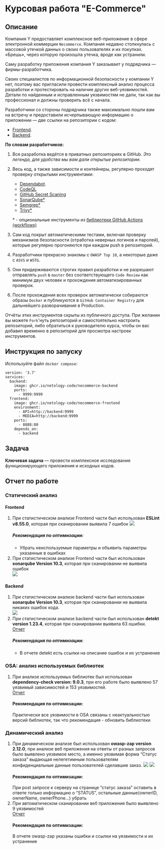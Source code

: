 # Курсовая работа "E-Commerce"
## Описание

Компания Y предоставляет комплексное веб-приложение в сфере электронной коммерции `Necommerce`. Компания недавно столкнулась с массовой утечкой данных о своих пользователях и их покупках. «Брешь», через которую произошла утечка, вроде как устранили.

Саму разработку приложения компания Y заказывает у подрядчика — фирмы-разработчика.

Своих специалистов по информационной безопасности у компании Y нет, поэтому вас пригласили провести комплексный анализ процесса разработки и протестировать на наличие других веб-уязвимостей. Детали по найденным и исправленным уязвимостям не дали, так как вы профессионал и должны проверить всё с начала.

Разработчики со стороны подрядчика также максимально пошли вам на встречу и предоставили исчерпывающую информацию о приложении — две ссылки на репозитории с кодом:
* [Frontend](https://github.com/netology-code/necommerce-frontend).
* [Backend](https://github.com/netology-code/necommerce-backend).

**По словам разработчиков:**
1. Вся разработка ведётся в приватных репозиториях в GitHub. *Это легенда, для удобства мы вам дали открытые репозитории*.

2. Весь код, а также зависимости и контейнеры, регулярно  проходят проверку открытыми инструментами:
    * [Dependabot](https://dependabot.com).
    * [CodeQL](https://docs.github.com/ru/code-security/code-scanning/introduction-to-code-scanning/about-code-scanning-with-codeql)
    * [GitHub Secret Scaning](https://docs.github.com/ru/code-security/secret-scanning/about-secret-scanning)
    * [SonarQube\*](https://docs.sonarsource.com/sonarqube/latest/)
    * [Semgrep\*](https://semgrep.dev/)
    * [Trivy\*](https://trivy.dev/)
    
    \* - опциональные инструменты из [библиотеки GitHub Actions (workflows)](https://docs.github.com/en/actions/security-guides/security-hardening-for-github-actions)
3. Сам код покрыт автоматическими тестами, включая проверку механизмов безопасности (отработка неверных логинов и паролей), которые регулярно прогоняются при каждом push в репозиторий.

4. Разработчики прекрасно знакомы с `OWASP Top 10`, а некоторые даже с `ASVS` и `WSTG`.

5. Они придерживаются строгих правил разработки и не разрешают отправлять `push` в `master` без соответствующего `Code Review` как минимум двух человек и прохождения автоматизированных проверок.

6. После прохождения всех проверок автоматически собираются образы `Docker` и публикуются в `GitHub Container Registry` для дальнейшего разворачивания в Production.

Отчёты этих инструментов скрыты из публичного доступа. При желании вы можете `Fork`'нуть репозиторий и самостоятельно настроить репозиторий, либо обратиться к руководителю курса, чтобы он вас добавил временно в репозиторий для просмотра настроек инструментов.

## Инструкция по запуску

Используйте файл `docker compose`:
```
version: '3.7'
services:
  backend:
    image: ghcr.io/netology-code/necommerce-backend
    ports:
      - 9999:9999
  frontend:
    image: ghcr.io/netology-code/necommerce-frontend
    environment:
      - API=http://backend:9999
      - MEDIA=http://backend:9999
    ports:
      - 8888:80
    depends_on:
      - backend
```
## Задача

**Ключевая задача** — провести комплексное исследование функционирующего приложения и исходных кодов.
<h2>Отчет по работе</h2>
<h3>Статический анализ</h3>
<h4>Frontend</h4>
<ol>
<li>При статистическом анализе Frontend части был использован <b>ESLint v8.55.0</b>, которая при сканировании выявила 7 ошибок 
<img src="https://github.com/Medok228/Course_work_E_Commerce/blob/main/images/image8.png">
  <h5>Рекомендация по оптимизации:</h5>
	<ul>
	<li>
	Убрать неиспользуемые параметры и объявить параметры указанные в ошибках</li></ul>

</li>
<li>
  При статистическом анализе Frontend части был использован <b>sonarqube Version 10.3</b>, которая при сканировании не выявила ошибок<br>
  <img src="https://github.com/Medok228/Course_work_E_Commerce/blob/main/images/image7.png">
</li>
  
</ol>
<h4>Backend</h4>
<ol>
<li>
  При статистическом анализе backend части был использован <b>sonarqube Version 10.3</b>, которая при сканировании не выявила никаких ошибок кода.<br>
  <img src="https://github.com/Medok228/Course_work_E_Commerce/blob/main/images/image2.png">
</li>
<li>
  При статистическом анализе backend части был использован <b>detekt version 1.23.4</b>, которая при сканировании выявила 63 ошибки.<br>
  <a href="https://github.com/Medok228/Course_work_E_Commerce/blob/main/detekt%20report.html">Отчет</a>
 <h5>Рекомендация по оптимизации:</h5>
	<ul>
	<li>В отчете detekt есть ссылки на описание ошибок и их устранение</li>
	</ul>

	
</li>
</ol>
<h3>OSA: анализ используемых библиотек</h3>
<ol>
	<li>
		При анализе используемых библиотек был использован <b>dependency-check version: 9.0.3</b>,
при его работе было выявлено 57 уязвимый зависимостей и 153 уязвимостей.<br>
		<a href="https://github.com/Medok228/Course_work_E_Commerce/blob/main/Dependency-Check%20Report.html">Отчет</a>
		<h4>Рекомендация по оптимизации:</h4>
	Практически все уязвимости в OSA связаны с неактуальностью версий библиотек, так что рекомендация - обновить библиотеки
	</li>
</ol>
<h3>Динамический анализ</h3>
<ol>
	<li>
	При динамическом анализе был использован <b>owasp-zap version 2.12.0</b>, при анализе веб приложения на ответы от разных запросов было выявлено уязвимое место, а именно уязвимая форма “Статус заказа” выдающая нелегетимным пользователям конфиденциальные данные пользователей сделавшие заказ.
		<img src="https://github.com/Medok228/Course_work_E_Commerce/blob/main/images/image10.png">
		<img src="https://github.com/Medok228/Course_work_E_Commerce/blob/main/images/image1.png">
		<h4>Рекомендация по оптимизации:</h4>
При  post запросе к серверу на странице “статус заказа” оставить в ответе только информацию о “STATUS”, остальные данные(ownerID, ownerName, ownerPhone…) убрать
	</li>
	<li>
		При автоматическом сканировании веб приложения было выявлено 9 уязвимостей<br>
		<a href="https://github.com/Medok228/Course_work_E_Commerce/blob/main/owasp-zap.zip">Отчет</a>
		<h4>Рекомендация по оптимизации:</h4>
		В отчете owasp-zap указаны ошибки и ссылки на уязвимости и их устранение
	</li>
</ol>

  

